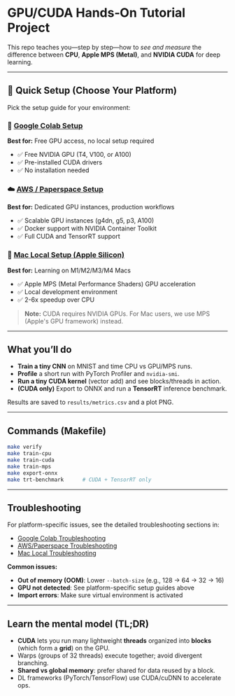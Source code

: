 # GPU/CUDA Hands‑On Tutorial Project

This repo teaches you—step by step—how to *see and measure* the difference between **CPU**, **Apple MPS (Metal)**, and **NVIDIA CUDA** for deep learning.

---

## 🚀 Quick Setup (Choose Your Platform)

Pick the setup guide for your environment:

### 📱 [Google Colab Setup](SETUP_GOOGLE_COLAB.md)
**Best for:** Free GPU access, no local setup required
- ✅ Free NVIDIA GPU (T4, V100, or A100)
- ✅ Pre-installed CUDA drivers
- ✅ No installation needed

### ☁️ [AWS / Paperspace Setup](SETUP_AWS_PAPERSPACE.md)
**Best for:** Dedicated GPU instances, production workflows
- ✅ Scalable GPU instances (g4dn, g5, p3, A100)
- ✅ Docker support with NVIDIA Container Toolkit
- ✅ Full CUDA and TensorRT support

### 🍎 [Mac Local Setup (Apple Silicon)](SETUP_MAC_LOCAL.md)
**Best for:** Learning on M1/M2/M3/M4 Macs
- ✅ Apple MPS (Metal Performance Shaders) GPU acceleration
- ✅ Local development environment
- ✅ 2-6x speedup over CPU

> **Note:** CUDA requires NVIDIA GPUs. For Mac users, we use MPS (Apple's GPU framework) instead.

---

## What you’ll do
- **Train a tiny CNN** on MNIST and time CPU vs GPU/MPS runs.
- **Profile** a short run with PyTorch Profiler and `nvidia-smi`.
- **Run a tiny CUDA kernel** (vector add) and see blocks/threads in action.
- **(CUDA only)** Export to ONNX and run a **TensorRT** inference benchmark.

Results are saved to `results/metrics.csv` and a plot PNG.

---

## Commands (Makefile)
```bash
make verify
make train-cpu
make train-cuda
make train-mps
make export-onnx
make trt-benchmark      # CUDA + TensorRT only
```

---

## Troubleshooting

For platform-specific issues, see the detailed troubleshooting sections in:
- [Google Colab Troubleshooting](SETUP_GOOGLE_COLAB.md#troubleshooting)
- [AWS/Paperspace Troubleshooting](SETUP_AWS_PAPERSPACE.md#troubleshooting)
- [Mac Local Troubleshooting](SETUP_MAC_LOCAL.md#troubleshooting)

**Common issues:**
- **Out of memory (OOM)**: Lower `--batch-size` (e.g., 128 → 64 → 32 → 16)
- **GPU not detected**: See platform-specific setup guides above
- **Import errors**: Make sure virtual environment is activated

---

## Learn the mental model (TL;DR)
- **CUDA** lets you run many lightweight **threads** organized into **blocks** (which form a **grid**) on the GPU.
- Warps (groups of 32 threads) execute together; avoid divergent branching.
- **Shared vs global memory**: prefer shared for data reused by a block.
- DL frameworks (PyTorch/TensorFlow) use CUDA/cuDNN to accelerate ops.
